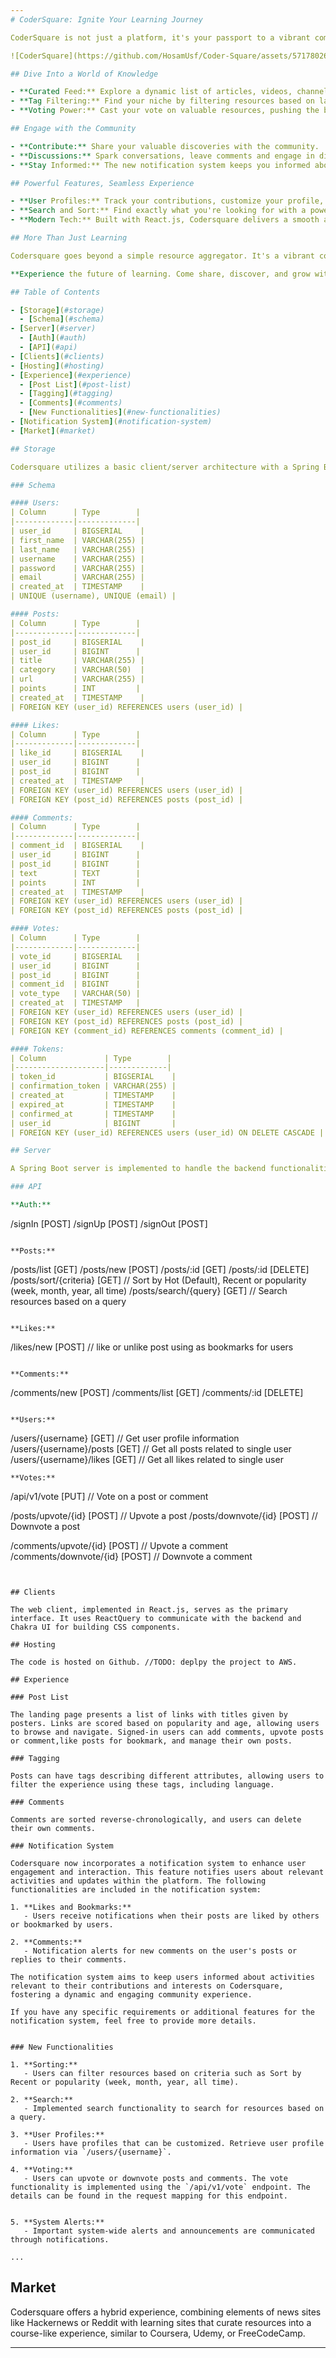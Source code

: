 ```yaml
---
# CoderSquare: Ignite Your Learning Journey

CoderSquare is not just a platform, it's your passport to a vibrant community-driven learning experience. Imagine the best of Hackernews meeting a curated learning platform, designed to empower you with a world of knowledge. Here, developers share and vote on resources, creating a dynamic space to discover new tools, frameworks, and tutorials.

![CoderSquare](https://github.com/HosamUsf/Coder-Square/assets/57178026/e7972c48-d2c3-47cc-847f-4ae315190ae5)

## Dive Into a World of Knowledge

- **Curated Feed:** Explore a dynamic list of articles, videos, channels, and other web resources, constantly updated by fellow members.
- **Tag Filtering:** Find your niche by filtering resources based on language, topic, or skill level.
- **Voting Power:** Cast your vote on valuable resources, pushing the best content to the top and aiding others in navigating the information jungle.

## Engage with the Community

- **Contribute:** Share your valuable discoveries with the community.
- **Discussions:** Spark conversations, leave comments and engage in discussions to enrich your understanding.
- **Stay Informed:** The new notification system keeps you informed about relevant activities on your posts and comments.

## Powerful Features, Seamless Experience

- **User Profiles:** Track your contributions, customize your profile, and build your reputation within the community.
- **Search and Sort:** Find exactly what you're looking for with a powerful search function and various sorting options.
- **Modern Tech:** Built with React.js, Codersquare delivers a smooth and responsive user experience.

## More Than Just Learning

Codersquare goes beyond a simple resource aggregator. It's a vibrant community of passionate developers where learning is collaborative, engaging, and always evolving.

**Experience the future of learning. Come share, discover, and grow with Codersquare!**

## Table of Contents

- [Storage](#storage)
  - [Schema](#schema)
- [Server](#server)
  - [Auth](#auth)
  - [API](#api)
- [Clients](#clients)
- [Hosting](#hosting)
- [Experience](#experience)
  - [Post List](#post-list)
  - [Tagging](#tagging)
  - [Comments](#comments)
  - [New Functionalities](#new-functionalities)
- [Notification System](#notification-system)
- [Market](#market)

## Storage

Codersquare utilizes a basic client/server architecture with a Spring Boot server deployed on a cloud provider alongside a relational database.

### Schema

#### Users:
| Column      | Type        |
|-------------|-------------|
| user_id     | BIGSERIAL    |
| first_name  | VARCHAR(255) |
| last_name   | VARCHAR(255) |
| username    | VARCHAR(255) |
| password    | VARCHAR(255) |
| email       | VARCHAR(255) |
| created_at  | TIMESTAMP    |
| UNIQUE (username), UNIQUE (email) |

#### Posts:
| Column      | Type        |
|-------------|-------------|
| post_id     | BIGSERIAL    |
| user_id     | BIGINT      |
| title       | VARCHAR(255) |
| category    | VARCHAR(50)  |
| url         | VARCHAR(255) |
| points      | INT         |
| created_at  | TIMESTAMP    |
| FOREIGN KEY (user_id) REFERENCES users (user_id) |

#### Likes:
| Column      | Type        |
|-------------|-------------|
| like_id     | BIGSERIAL    |
| user_id     | BIGINT      |
| post_id     | BIGINT      |
| created_at  | TIMESTAMP    |
| FOREIGN KEY (user_id) REFERENCES users (user_id) |
| FOREIGN KEY (post_id) REFERENCES posts (post_id) |

#### Comments:
| Column      | Type        |
|-------------|-------------|
| comment_id  | BIGSERIAL    |
| user_id     | BIGINT      |
| post_id     | BIGINT      |
| text        | TEXT        |
| points      | INT         |
| created_at  | TIMESTAMP    |
| FOREIGN KEY (user_id) REFERENCES users (user_id) |
| FOREIGN KEY (post_id) REFERENCES posts (post_id) |

#### Votes:
| Column      | Type        |
|-------------|-------------|
| vote_id     | BIGSERIAL   |
| user_id     | BIGINT      |
| post_id     | BIGINT      |
| comment_id  | BIGINT      |
| vote_type   | VARCHAR(50) |
| created_at  | TIMESTAMP   |
| FOREIGN KEY (user_id) REFERENCES users (user_id) |
| FOREIGN KEY (post_id) REFERENCES posts (post_id) |
| FOREIGN KEY (comment_id) REFERENCES comments (comment_id) |

#### Tokens:
| Column             | Type        |
|--------------------|-------------|
| token_id           | BIGSERIAL    |
| confirmation_token | VARCHAR(255) |
| created_at         | TIMESTAMP    |
| expired_at         | TIMESTAMP    |
| confirmed_at       | TIMESTAMP    |
| user_id            | BIGINT       |
| FOREIGN KEY (user_id) REFERENCES users (user_id) ON DELETE CASCADE |

## Server

A Spring Boot server is implemented to handle the backend functionalities. Authentication is based on JWT, with passwords encrypted and stored in the database. OAuth integration with platforms like Google, Facebook, and potentially Github is planned.

### API

**Auth:**
```
/signIn  [POST]
/signUp  [POST]
/signOut [POST]
```

**Posts:**
```
/posts/list [GET]
/posts/new  [POST]
/posts/:id  [GET]
/posts/:id  [DELETE]
/posts/sort/{criteria} [GET]    // Sort by Hot (Default), Recent or popularity (week, month, year, all time)
/posts/search/{query} [GET]    // Search resources based on a query

```

**Likes:**
```
/likes/new [POST] // like or unlike post using as bookmarks for users
```

**Comments:**
```
/comments/new  [POST]
/comments/list [GET]
/comments/:id  [DELETE]

```

**Users:**
```
/users/{username} [GET]        // Get user profile information
/users/{username}/posts [GET]        // Get all posts related to single user
/users/{username}/likes [GET]        // Get all likes related to single user

```
**Votes:**

```
/api/v1/vote [PUT] // Vote on a post or comment

/posts/upvote/{id} [POST]      // Upvote a post
/posts/downvote/{id} [POST]    // Downvote a post

/comments/upvote/{id} [POST]      // Upvote a comment
/comments/downvote/{id} [POST]    // Downvote a comment
```


## Clients

The web client, implemented in React.js, serves as the primary interface. It uses ReactQuery to communicate with the backend and Chakra UI for building CSS components.

## Hosting

The code is hosted on Github. //TODO: deplpy the project to AWS.

## Experience

### Post List

The landing page presents a list of links with titles given by posters. Links are scored based on popularity and age, allowing users to browse and navigate. Signed-in users can add comments, upvote posts or comment,like posts for bookmark, and manage their own posts.

### Tagging

Posts can have tags describing different attributes, allowing users to filter the experience using these tags, including language.

### Comments

Comments are sorted reverse-chronologically, and users can delete their own comments.

### Notification System

Codersquare now incorporates a notification system to enhance user engagement and interaction. This feature notifies users about relevant activities and updates within the platform. The following functionalities are included in the notification system:

1. **Likes and Bookmarks:**
   - Users receive notifications when their posts are liked by others or bookmarked by users.

2. **Comments:**
   - Notification alerts for new comments on the user's posts or replies to their comments.

The notification system aims to keep users informed about activities relevant to their contributions and interests on Codersquare, fostering a dynamic and engaging community experience.

If you have any specific requirements or additional features for the notification system, feel free to provide more details.


### New Functionalities

1. **Sorting:**
   - Users can filter resources based on criteria such as Sort by Recent or popularity (week, month, year, all time).

2. **Search:**
   - Implemented search functionality to search for resources based on a query.

3. **User Profiles:**
   - Users have profiles that can be customized. Retrieve user profile information via `/users/{username}`.

4. **Voting:**
   - Users can upvote or downvote posts and comments. The vote functionality is implemented using the `/api/v1/vote` endpoint. The details can be found in the request mapping for this endpoint.
  

5. **System Alerts:**
   - Important system-wide alerts and announcements are communicated through notifications.   

...
```




## Market

Codersquare offers a hybrid experience, combining elements of news sites like Hackernews or Reddit with learning sites that curate resources into a course-like experience, similar to Coursera, Udemy, or FreeCodeCamp.

---
